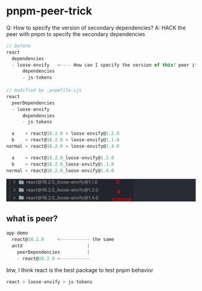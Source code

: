 # pnpm-peer-trick 
Q: How to specify the version of secondary dependencies?
A: HACK the peer with pnpm to specify the secondary dependencies 

```js
// before
react
  dependencies
  - loose-envify   <---- How can I specify the version of this? peer it and auto-install-peers=true
      dependencies
      - js-tokens

// modified by .pnpmfile.cjs
react
  peerDependencies
  - loose-envify
      dependencies
      - js-tokens
```

```js
  a    > react@18.2.0 > loose-envify@1.2.0
  b    > react@18.2.0 > loose-envify@1.1.0
normal > react@18.2.0 > loose-envify@1.4.0
```

```js
  a    > react@18.2.0_loose-envify@1.2.0
  b    > react@18.2.0_loose-envify@1.1.0
normal > react@18.2.0_loose-envify@1.4.0
```
![demo](https://github.com/SoonIter/pnpm-peer-trick/blob/main/docs/dot_pnpm.png)


## what is peer?
```js
app-demo
  react@18.2.0     <----------- the same
  antd                        |
    peerDependencies          |
    - react@18.2.0 <----------- 
```

btw, I think react is the best package to test pnpm behavior
```js
react > loose-envify > js-tokens
```
